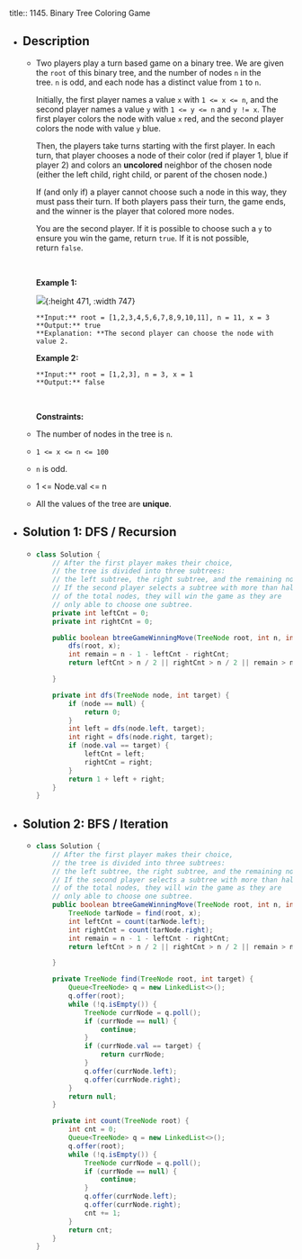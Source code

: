 title:: 1145. Binary Tree Coloring Game

- ## Description
	- Two players play a turn based game on a binary tree. We are given the `root` of this binary tree, and the number of nodes `n` in the tree. `n` is odd, and each node has a distinct value from `1` to `n`.
	  
	  Initially, the first player names a value `x` with `1 <= x <= n`, and the second player names a value `y` with `1 <= y <= n` and `y != x`. The first player colors the node with value `x` red, and the second player colors the node with value `y` blue.
	  
	  Then, the players take turns starting with the first player. In each turn, that player chooses a node of their color (red if player 1, blue if player 2) and colors an **uncolored** neighbor of the chosen node (either the left child, right child, or parent of the chosen node.)
	  
	  If (and only if) a player cannot choose such a node in this way, they must pass their turn. If both players pass their turn, the game ends, and the winner is the player that colored more nodes.
	  
	  You are the second player. If it is possible to choose such a `y` to ensure you win the game, return `true`. If it is not possible, return `false`.
	  
	   
	  
	  **Example 1:**
	  
	  ![](https://assets.leetcode.com/uploads/2019/08/01/1480-binary-tree-coloring-game.png){:height 471, :width 747}
	  
	  ```
	  **Input:** root = [1,2,3,4,5,6,7,8,9,10,11], n = 11, x = 3
	  **Output:** true
	  **Explanation: **The second player can choose the node with value 2.
	  ```
	  
	  **Example 2:**
	  
	  ```
	  **Input:** root = [1,2,3], n = 3, x = 1
	  **Output:** false
	  ```
	  
	   
	  
	  **Constraints:**
	- The number of nodes in the tree is `n`.
	- `1 <= x <= n <= 100`
	- `n` is odd.
	- 1 <= Node.val <= n
	- All the values of the tree are **unique**.
- ## Solution 1: DFS / Recursion
	- ```java
	  class Solution {
	      // After the first player makes their choice, 
	      // the tree is divided into three subtrees: 
	      // the left subtree, the right subtree, and the remaining nodes.
	      // If the second player selects a subtree with more than half
	      // of the total nodes, they will win the game as they are 
	      // only able to choose one subtree.
	      private int leftCnt = 0;
	      private int rightCnt = 0;
	  
	      public boolean btreeGameWinningMove(TreeNode root, int n, int x) {
	          dfs(root, x);
	          int remain = n - 1 - leftCnt - rightCnt;
	          return leftCnt > n / 2 || rightCnt > n / 2 || remain > n / 2;
	  
	      }
	  
	      private int dfs(TreeNode node, int target) {
	          if (node == null) {
	              return 0;
	          }
	          int left = dfs(node.left, target);
	          int right = dfs(node.right, target);
	          if (node.val == target) {
	              leftCnt = left;
	              rightCnt = right;
	          }
	          return 1 + left + right;
	      }
	  }
	  ```
- ## Solution 2: BFS / Iteration
	- ```java
	  class Solution {
	      // After the first player makes their choice, 
	      // the tree is divided into three subtrees: 
	      // the left subtree, the right subtree, and the remaining nodes.
	      // If the second player selects a subtree with more than half
	      // of the total nodes, they will win the game as they are 
	      // only able to choose one subtree.
	      public boolean btreeGameWinningMove(TreeNode root, int n, int x) {
	          TreeNode tarNode = find(root, x);
	          int leftCnt = count(tarNode.left);
	          int rightCnt = count(tarNode.right);
	          int remain = n - 1 - leftCnt - rightCnt;
	          return leftCnt > n / 2 || rightCnt > n / 2 || remain > n / 2;
	  
	      }
	  
	      private TreeNode find(TreeNode root, int target) {
	          Queue<TreeNode> q = new LinkedList<>();
	          q.offer(root);
	          while (!q.isEmpty()) {
	              TreeNode currNode = q.poll();
	              if (currNode == null) {
	                  continue;
	              }
	              if (currNode.val == target) {
	                  return currNode;
	              }
	              q.offer(currNode.left);
	              q.offer(currNode.right);
	          }
	          return null;
	      }
	  
	      private int count(TreeNode root) {
	          int cnt = 0;
	          Queue<TreeNode> q = new LinkedList<>();
	          q.offer(root);
	          while (!q.isEmpty()) {
	              TreeNode currNode = q.poll();
	              if (currNode == null) {
	                  continue;
	              }
	              q.offer(currNode.left);
	              q.offer(currNode.right);
	              cnt += 1;
	          }
	          return cnt;
	      }
	  }
	  ```